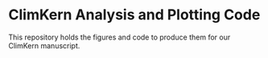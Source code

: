 # ClimKern Analysis and Plotting Code

This repository holds the figures and code to produce them for our ClimKern manuscript.